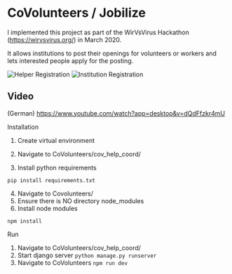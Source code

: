 # CoVolunteers / Jobilize

I implemented this project as part of the WirVsVirus Hackathon (https://wirvsvirus.org/) in March 2020.

It allows institutions to post their openings for volunteers or workers and lets interested people apply for the posting.

![Helper Registration](https://github.com/CHeckingV/CoVolunteers/blob/master/screenshots/helper_view.png=200x)
![Institution Registration](https://github.com/CHeckingV/CoVolunteers/blob/master/screenshots/institution_view.png200x)


## Video 
(German) https://www.youtube.com/watch?app=desktop&v=dQdFfzkr4mU

Installation
1. Create virtual environment

2. Navigate to CoVolunteers/cov_help_coord/
3. Install python requirements

```pip install requirements.txt```

4. Navigate to Covolunteers/
5. Ensure there is NO directory node_modules
6. Install node modules 

```npm install```

Run
1. Navigate to CoVolunteers/cov_help_coord/
2. Start django server
```python manage.py runserver```
3. Navigate to CoVolunteers
```npm run dev```

